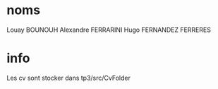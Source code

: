 # noms
 Louay BOUNOUH 
 Alexandre FERRARINI 
 Hugo FERNANDEZ FERRERES

# info 
Les cv sont stocker dans tp3/src/CvFolder
